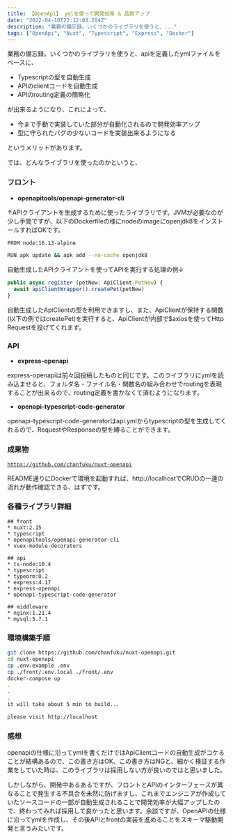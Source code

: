 ```yaml
---
title: 【OpenApi】 ymlを使って開発効率 & 品質アップ
date: "2022-04-10T22:12:03.284Z"
description: "業務の備忘録。いくつかのライブラリを使うと、..."
tags: ["OpenApi", "Nuxt", "Typescript", "Express", "Docker"]
---
```


業務の備忘録。いくつかのライブラリを使うと、apiを定義したymlファイルをベースに、

* Typescriptの型を自動生成
* APIのclientコードを自動生成
* APIのrouting定義の簡略化

が出来るようになり、これによって、

* 今まで手動で実装していた部分が自動化されるので開発効率アップ
* 型に守られたバグの少ないコードを実装出来るようになる

というメリットがあります。

では、どんなライブラリを使ったのかというと、

### フロント
- **openapitools/openapi-generator-cli**

↑APIクライアントを生成するために使ったライブラリです。JVMが必要なのが少し手間ですが、以下のDockerfileの様にnodeのimageにopenjdk8をインストールすればOKです。

```bash
FROM node:16.13-alpine

RUN apk update && apk add --no-cache openjdk8
```

自動生成したAPIクライアントを使ってAPIを実行する処理の例↓

```js
public async register (petNew: ApiClient.PetNew) {
  await apiClientWrapper().createPet(petNew)
}
```

自動生成したApiClientの型を利用できますし、また、ApiClientが保持する関数(以下の例ではcreatePet)を実行すると、ApiClientが内部で$axiosを使ってHttp Requestを投げてくれます。

### API

- **express-openapi**

express-openapiは前々回投稿したものと同じです。このライブラリにymlを読み込ませると、フォルダ名・ファイル名・関数名の組み合わせでroutingを表現することが出来るので、routing定義を書かなくて済むようになります。

- **openapi-typescript-code-generator**

openapi-typescript-code-generatorはapi.ymlからtypescriptの型を生成してくれるので、RequestやResponseの型を縛ることができます。

### 成果物
<a href="https://github.com/chanfuku/nuxt-openapi" target="_blank">`https://github.com/chanfuku/nuxt-openapi`</a>

README通りにDockerで環境を起動すれば、http://localhostでCRUDの一連の流れが動作確認できる、はずです。

### 各種ライブラリ詳細
```
## front
* nuxt:2.15
* typescript
* openapitools/openapi-generator-cli
* vuex-module-decorators

## api
* ts-node:10.4
* typescript
* typeorm:0.2
* express:4.17
* express-openapi
* openapi-typescript-code-generator

## middleware
* nginx:1.21.4
* mysql:5.7.1
```

### 環境構築手順
```bash
git clone https://github.com/chanfuku/nuxt-openapi.git
cd nuxt-openapi
cp .env.example .env
cp ./front/.env.local ./front/.env
docker-compose up
.
.
.
it will take about 5 min to build...

please visit http://localhost
```

### 感想
openapiの仕様に沿ってymlを書くだけではApiClientコードの自動生成がコケることが結構あるので、この書き方はOK、この書き方はNGと、細かく検証する作業をしていた時は、このライブラリは採用しない方が良いのではと思いました。

しかしながら、開発中あるあるですが、フロントとAPIのインターフェースが異なることで発生する不具合を未然に防げますし、これまでエンジニアが作成していたソースコードの一部が自動生成されることで開発効率が大幅アップしたので、終わってみれば採用して良かったと思います。余談ですが、OpenAPIの仕様に沿ってymlを作成し、その後APIとfrontの実装を進めることをスキーマ駆動開発と言うみたいです。
